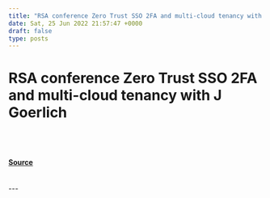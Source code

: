 ```yaml
---
title: "RSA conference Zero Trust SSO 2FA and multi-cloud tenancy with J Goerlich"
date: Sat, 25 Jun 2022 21:57:47 +0000
draft: false
type: posts
---
```

# RSA conference Zero Trust SSO 2FA and multi-cloud tenancy with J Goerlich

<br/>

<br/>


#### [Source](http://brakeingsecurity.com/rsa-conference-zero-trust-sso-2fa-and-multi-cloud-tenancy-with-j-goerlich)

<br/>
---
